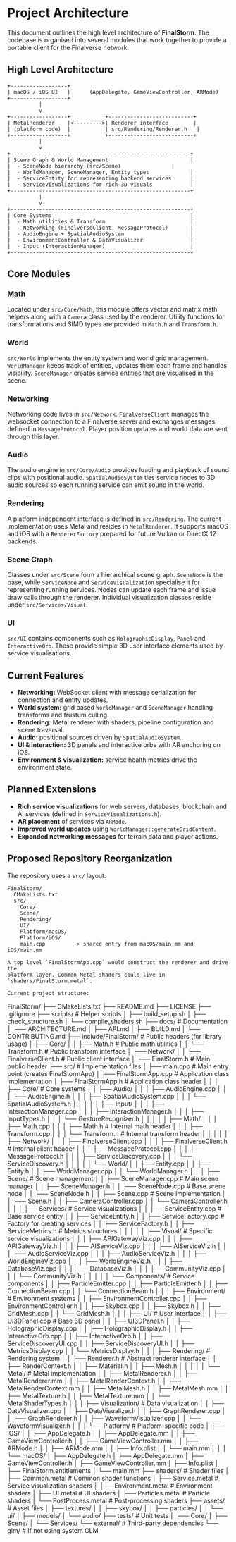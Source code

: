 # Project Architecture

This document outlines the high level architecture of **FinalStorm**. The codebase is organised into several modules that work together to provide a portable client for the Finalverse network.

High Level Architecture
-----------------------

```
+------------------+
| macOS / iOS UI   |      (AppDelegate, GameViewController, ARMode)
+------------------+
          |
          v
+------------------+           +---------------------------+
| MetalRenderer    |<--------->| Renderer interface        |
| (platform code)  |           | src/Rendering/Renderer.h   |
+------------------+           +---------------------------+
          |
          v
+---------------------------------------------------------+
| Scene Graph & World Management                          |
|  - SceneNode hierarchy (src/Scene)                |
|  - WorldManager, SceneManager, Entity types             |
|  - ServiceEntity for representing backend services      |
|  - ServiceVisualizations for rich 3D visuals            |
+---------------------------------------------------------+
          |
          v
+---------------------------------------------------------+
| Core Systems                                            |
|  - Math utilities & Transform                           |
|  - Networking (FinalverseClient, MessageProtocol)       |
|  - AudioEngine + SpatialAudioSystem                     |
|  - EnvironmentController & DataVisualizer               |
|  - Input (InteractionManager)                           |
+---------------------------------------------------------+
```

## Core Modules

### Math
Located under `src/Core/Math`, this module offers vector and matrix math helpers along with a `Camera` class used by the renderer. Utility functions for transformations and SIMD types are provided in `Math.h` and `Transform.h`.

### World
`src/World` implements the entity system and world grid management. `WorldManager` keeps track of entities, updates them each frame and handles visibility. `SceneManager` creates service entities that are visualised in the scene.

### Networking
Networking code lives in `src/Network`. `FinalverseClient` manages the websocket connection to a Finalverse server and exchanges messages defined in `MessageProtocol`. Player position updates and world data are sent through this layer.

### Audio
The audio engine in `src/Core/Audio` provides loading and playback of sound clips with positional audio. `SpatialAudioSystem` ties service nodes to 3D audio sources so each running service can emit sound in the world.

### Rendering
A platform independent interface is defined in `src/Rendering`. The current implementation uses Metal and resides in `MetalRenderer`. It supports macOS and iOS with a `RendererFactory` prepared for future Vulkan or DirectX 12 backends.

### Scene Graph
Classes under `src/Scene` form a hierarchical scene graph. `SceneNode` is the base, while `ServiceNode` and `ServiceVisualization` specialise it for representing running services. Nodes can update each frame and issue draw calls through the renderer.
Individual visualization classes reside under `src/Services/Visual`.

### UI
`src/UI` contains components such as `HolographicDisplay`, `Panel` and `InteractiveOrb`. These provide simple 3D user interface elements used by service visualisations.

## Current Features

- **Networking:** WebSocket client with message serialization for connection and entity updates.
- **World system:** grid based `WorldManager` and `SceneManager` handling transforms and frustum culling.
- **Rendering:** Metal renderer with shaders, pipeline configuration and scene traversal.
- **Audio:** positional sources driven by `SpatialAudioSystem`.
- **UI & interaction:** 3D panels and interactive orbs with AR anchoring on iOS.
- **Environment & visualization:** service health metrics drive the environment state.

## Planned Extensions

- **Rich service visualizations** for web servers, databases, blockchain and AI services (defined in `ServiceVisualizations.h`).
- **AR placement** of services via `ARMode`.
- **Improved world updates** using `WorldManager::generateGridContent`.
- **Expanded networking messages** for terrain data and player actions.


## Proposed Repository Reorganization

The repository uses a `src/` layout:

```
FinalStorm/
  CMakeLists.txt
  src/
    Core/
    Scene/
    Rendering/
    UI/
    Platform/macOS/
    Platform/iOS/
    main.cpp         -> shared entry from macOS/main.mm and iOS/main.mm

A top level `FinalStormApp.cpp` would construct the renderer and drive the
platform layer. Common Metal shaders could live in `shaders/FinalStorm.metal`.

Current project structure:
```
FinalStorm/
├── CMakeLists.txt
├── README.md
├── LICENSE
├── .gitignore
├── scripts/                        # Helper scripts
│   ├── build_setup.sh
│   ├── check_structure.sh
│   └── compile_shaders.sh
├── docs/                           # Documentation
│   ├── ARCHITECTURE.md
│   ├── API.md
│   ├── BUILD.md
│   └── CONTRIBUTING.md
├── include/FinalStorm/             # Public headers (for library usage)
│   ├── Core/
│   │   ├── Math.h                 # Public math utilities
│   │   └── Transform.h            # Public transform interface
│   ├── Network/
│   │   └── FinalverseClient.h     # Public client interface
│   └── FinalStorm.h               # Main public header
├── src/                            # Implementation files
│   ├── main.cpp                   # Main entry point (creates FinalStormApp)
│   ├── FinalStormApp.cpp          # Application class implementation
│   ├── FinalStormApp.h            # Application class header
│   │
│   ├── Core/                      # Core systems
│   │   ├── Audio/
│   │   │   ├── AudioEngine.cpp
│   │   │   ├── AudioEngine.h
│   │   │   ├── SpatialAudioSystem.cpp
│   │   │   └── SpatialAudioSystem.h
│   │   │
│   │   ├── Input/
│   │   │   ├── InteractionManager.cpp
│   │   │   ├── InteractionManager.h
│   │   │   ├── InputTypes.h
│   │   │   └── GestureRecognizer.h
│   │   │
│   │   ├── Math/
│   │   │   ├── Math.cpp
│   │   │   ├── Math.h            # Internal math header
│   │   │   ├── Transform.cpp
│   │   │   └── Transform.h       # Internal transform header
│   │   │
│   │   ├── Network/
│   │   │   ├── FinalverseClient.cpp
│   │   │   ├── FinalverseClient.h  # Internal client header
│   │   │   ├── MessageProtocol.cpp
│   │   │   ├── MessageProtocol.h
│   │   │   ├── ServiceDiscovery.cpp
│   │   │   └── ServiceDiscovery.h
│   │   │
│   │   └── World/
│   │       ├── Entity.cpp
│   │       ├── Entity.h
│   │       ├── WorldManager.cpp
│   │       └── WorldManager.h
│   │
│   ├── Scene/                     # Scene management
│   │   ├── SceneManager.cpp       # Main scene manager
│   │   ├── SceneManager.h
│   │   ├── SceneNode.cpp          # Base scene node
│   │   ├── SceneNode.h
│   │   ├── Scene.cpp              # Scene implementation
│   │   ├── Scene.h
│   │   ├── CameraController.cpp
│   │   └── CameraController.h
│   │
│   ├── Services/                  # Service visualizations
│   │   ├── ServiceEntity.cpp      # Base service entity
│   │   ├── ServiceEntity.h
│   │   ├── ServiceFactory.cpp     # Factory for creating services
│   │   ├── ServiceFactory.h
│   │   ├── ServiceMetrics.h       # Metrics structures
│   │   │
│   │   ├── Visual/                # Specific service visualizations
│   │   │   ├── APIGatewayViz.cpp
│   │   │   ├── APIGatewayViz.h
│   │   │   ├── AIServiceViz.cpp
│   │   │   ├── AIServiceViz.h
│   │   │   ├── AudioServiceViz.cpp
│   │   │   ├── AudioServiceViz.h
│   │   │   ├── WorldEngineViz.cpp
│   │   │   ├── WorldEngineViz.h
│   │   │   ├── DatabaseViz.cpp
│   │   │   ├── DatabaseViz.h
│   │   │   ├── CommunityViz.cpp
│   │   │   └── CommunityViz.h
│   │   │
│   │   └── Components/            # Service components
│   │       ├── ParticleEmitter.cpp
│   │       ├── ParticleEmitter.h
│   │       ├── ConnectionBeam.cpp
│   │       └── ConnectionBeam.h
│   │
│   ├── Environment/               # Environment systems
│   │   ├── EnvironmentController.cpp
│   │   ├── EnvironmentController.h
│   │   ├── Skybox.cpp
│   │   ├── Skybox.h
│   │   ├── GridMesh.cpp
│   │   └── GridMesh.h
│   │
│   ├── UI/                        # User interface
│   │   ├── UI3DPanel.cpp          # Base 3D panel
│   │   ├── UI3DPanel.h
│   │   ├── HolographicDisplay.cpp
│   │   ├── HolographicDisplay.h
│   │   ├── InteractiveOrb.cpp
│   │   ├── InteractiveOrb.h
│   │   ├── ServiceDiscoveryUI.cpp
│   │   ├── ServiceDiscoveryUI.h
│   │   ├── MetricsDisplay.cpp
│   │   └── MetricsDisplay.h
│   │
│   ├── Rendering/                 # Rendering system
│   │   ├── Renderer.h             # Abstract renderer interface
│   │   ├── RenderContext.h
│   │   ├── Material.h
│   │   ├── Mesh.h
│   │   │
│   │   └── Metal/                 # Metal implementation
│   │       ├── MetalRenderer.h
│   │       ├── MetalRenderer.mm
│   │       ├── MetalRenderContext.h
│   │       ├── MetalRenderContext.mm
│   │       ├── MetalMesh.h
│   │       ├── MetalMesh.mm
│   │       ├── MetalTexture.h
│   │       ├── MetalTexture.mm
│   │       └── MetalShaderTypes.h
│   │
│   ├── Visualization/             # Data visualization
│   │   ├── DataVisualizer.cpp
│   │   ├── DataVisualizer.h
│   │   ├── GraphRenderer.cpp
│   │   ├── GraphRenderer.h
│   │   ├── WaveformVisualizer.cpp
│   │   └── WaveformVisualizer.h
│   │
│   └── Platform/                  # Platform-specific code
│       ├── iOS/
│       │   ├── AppDelegate.h
│       │   ├── AppDelegate.mm
│       │   ├── GameViewController.h
│       │   ├── GameViewController.mm
│       │   ├── ARMode.h
│       │   ├── ARMode.mm
│       │   ├── Info.plist
│       │   └── main.mm
│       │
│       └── macOS/
│           ├── AppDelegate.h
│           ├── AppDelegate.mm
│           ├── GameViewController.h
│           ├── GameViewController.mm
│           ├── Info.plist
│           ├── FinalStorm.entitlements
│           └── main.mm
├── shaders/                       # Shader files
│   ├── Common.metal              # Common shader functions
│   ├── Service.metal             # Service visualization shaders
│   ├── Environment.metal         # Environment shaders
│   ├── UI.metal                  # UI shaders
│   ├── Particles.metal           # Particle shaders
│   └── PostProcess.metal         # Post-processing shaders
├── assets/                        # Asset files
│   ├── textures/
│   │   ├── skybox/
│   │   ├── particles/
│   │   └── ui/
│   ├── models/
│   └── audio/
├── tests/                         # Unit tests
│   ├── Core/
│   ├── Scene/
│   └── Services/
└── external/                      # Third-party dependencies
    └── glm/                      # If not using system GLM
```
